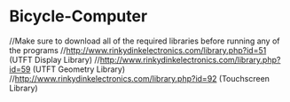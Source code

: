 # Bicycle-Computer
//Make sure to download all of the required libraries before running any of the programs
//http://www.rinkydinkelectronics.com/library.php?id=51 (UTFT Display Library)
//http://www.rinkydinkelectronics.com/library.php?id=59 (UTFT Geometry Library)
//http://www.rinkydinkelectronics.com/library.php?id=92 (Touchscreen Library)
